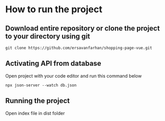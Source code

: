 # How to run the project

## Download entire repository or clone the project to your directory using git
```
git clone https://github.com/ersavanfarhan/shopping-page-vue.git
```

## Activating API from database
Open project with your code editor and run this command below
```
npx json-server --watch db.json
```

## Running the project
Open index file in dist folder
